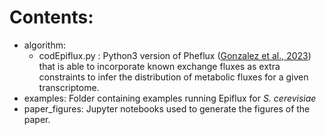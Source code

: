 # Contents:
- algorithm:
  - codEpiflux.py : Python3 version of Pheflux ([Gonzalez et al., 2023](https://doi.org/10.1016/j.isci.2023.106201)) that is able to incorporate known exchange fluxes as extra constraints to infer the distribution of metabolic fluxes for a given transcriptome.  
- examples: Folder containing examples running Epiflux for *S. cerevisiae*
- paper_figures: Jupyter notebooks used to generate the figures of the paper.
